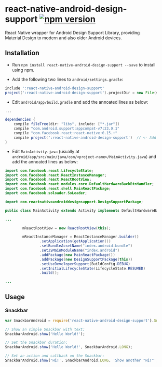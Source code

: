 # react-native-android-design-support [![npm version](https://img.shields.io/npm/v/react-native-android-design-support.svg?style=flat-square)](https://www.npmjs.com/package/react-native-android-design-support)

React Native wrapper for Android Design Support Library, providing Material Design to modern and also older Android devices.


## Installation

- Run `npm install react-native-android-design-support --save` to install using npm.

- Add the following two lines to `android/settings.gradle`:

```gradle
include ':react-native-android-design-support'
project(':react-native-android-design-support').projectDir = new File(settingsDir, '../node_modules/react-native-android-design-support/android')
```

- Edit `android/app/build.gradle` and add the annoated lines as below:

```gradle
...

dependencies {
    compile fileTree(dir: "libs", include: ["*.jar"])
    compile "com.android.support:appcompat-v7:23.0.1"
    compile "com.facebook.react:react-native:0.15.+"
    compile project(':react-native-android-design-support')  // <- Add this line
}
```

- Edit `MainActivity.java` (usually at `android/app/src/main/java/com/<project-name>/MainActivity.java`) and add the annoated lines as below:

```java
import com.facebook.react.LifecycleState;
import com.facebook.react.ReactInstanceManager;
import com.facebook.react.ReactRootView;
import com.facebook.react.modules.core.DefaultHardwareBackBtnHandler;
import com.facebook.react.shell.MainReactPackage;
import com.facebook.soloader.SoLoader;

import com.reactnativeandroiddesignsupport.DesignSupportPackage;        // <- Add this line

public class MainActivity extends Activity implements DefaultHardwareBackBtnHandler {

...

        mReactRootView = new ReactRootView(this);

        mReactInstanceManager = ReactInstanceManager.builder()
                .setApplication(getApplication())
                .setBundleAssetName("index.android.bundle")
                .setJSMainModuleName("index.android")
                .addPackage(new MainReactPackage())
                .addPackage(new DesignSupportPackage(this))             // <- Add this line
                .setUseDeveloperSupport(BuildConfig.DEBUG)
                .setInitialLifecycleState(LifecycleState.RESUMED)
                .build();

...
```


## Usage

### Snackbar

```js
var SnackbarAndroid = require('react-native-android-design-support').SnackbarAndroid;

// Show an simple Snackbar with text:
SnackbarAndroid.show('Hello World!');

// Set the Snackbar duration:
SnackbarAndroid.show('Hello World!', SnackbarAndroid.LONG);

// Set an action and callback on the Snackbar:
SnackbarAndroid.show('Hi!', SnackbarAndroid.LONG, 'Show another "Hi!"', { yo: 'ya' }, (p) => { SnackbarAndroid.show(`Hi, ${JSON.stringify(p)}`) });
```
